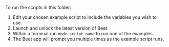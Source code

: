 To run the scripts in this folder:

1. Edit your chosen example script to include the variables you wish to use.
2. Launch and unlock the latest version of Beet.
3. Within a terminal run `node script_name` to run one of the examples.
4. The Beet app will prompt you multiple times as the example script runs.